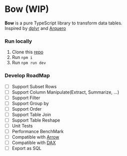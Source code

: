 # Bow (WIP)
**Bow** is a pure TypeScript library to transform data tables.  
Inspired by [dplyr](https://dplyr.tidyverse.org/) and [Arquero](https://github.com/uwdata/arquero)

### Run locally
1. Clone this [repo](https://github.com/Justin-ZS/bow)
1. Run `npm i`
1. Run `npm run dev`

### Develop RoadMap
- [ ] Support Subset Rows
- [ ] Support Column Manipulate(Extract, Summarize, ...)
- [ ] Support Filter  
- [ ] Support Group by  
- [ ] Support Order
- [ ] Support Table Join
- [ ] Support Table Reshape
- [ ] Unit Tests
- [ ] Performance BenchMark
- [ ] Compatible with [Arrow](https://github.com/apache/arrow/tree/master/js)
- [ ] Compatible with [DAX](https://docs.microsoft.com/en-us/dax/)
- [ ] Export as SQL